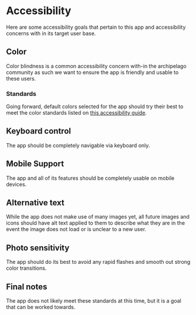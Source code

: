# Accessibility

Here are some accessibility goals that pertain to this app and accessibility concerns with in its target user base.

## Color

Color blindness is a common accessibility concern with-in the archipelago community as such we want to ensure the app is friendly and usable to these users.

### Standards

Going forward, default colors selected for the app should try their best to meet the color standards listed on [this accessibility guide](https://www.accessibility-developer-guide.com/knowledge/colours-and-contrast/).

## Keyboard control

The app should be completely navigable via keyboard only.

## Mobile Support

The app and all of its features should be completely usable on mobile devices.

## Alternative text

While the app does not make use of many images yet, all future images and icons should have alt text applied to them to describe what they are in the event the image does not load or is unclear to a new user.

## Photo sensitivity

The app should do its best to avoid any rapid flashes and smooth out strong color transitions.

## Final notes

The app does not likely meet these standards at this time, but it is a goal that can be worked towards.
